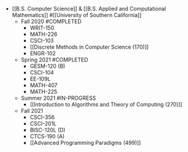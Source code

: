 - [[B.S. Computer Science]] & [[B.S. Applied and Computational Mathematics]] #[[University of Southern California]]
	- Fall 2020 #COMPLETED
		- WRIT-150
		- MATH-226
		- CSCI-103
		- [[Discrete Methods in Computer Science (170)]]
		- ENGR-102
	- Spring 2021 #COMPLETED
		- GESM-120 (B)
		- CSCI-104
		- EE-109L
		- MATH-407
		- MATH-225
	- Summer 2021 #IN-PROGRESS
		- [[Introduction to Algorithms and Theory of Computing (270)]]
	- Fall 2021
		- CSCI-356
		- CSCI-201L
		- BISC-120L (D)
		- CTCS-190 (A)
		- [[Advanced Programming Paradigms (499)]]